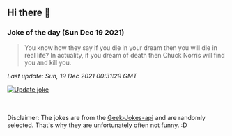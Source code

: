 ## Hi there 👋

### Joke of the day (Sun Dec 19 2021)
<!-- joke -->
>You know how they say if you die in your dream then you will die in real life? In actuality, if you dream of death then Chuck Norris will find you and kill you.
<!-- /joke -->

*Last update: Sun, 19 Dec 2021 00:31:29 GMT*

[![Update joke](https://github.com/nclskfm/nclskfm/actions/workflows/joke.yml/badge.svg)](https://github.com/nclskfm/nclskfm/actions/workflows/joke.yml)

<br><br>
Disclaimer: The jokes are from the [Geek-Jokes-api](https://github.com/sameerkumar18/geek-joke-api) and are randomly selected. That's why they are unfortunately often not funny. :D
